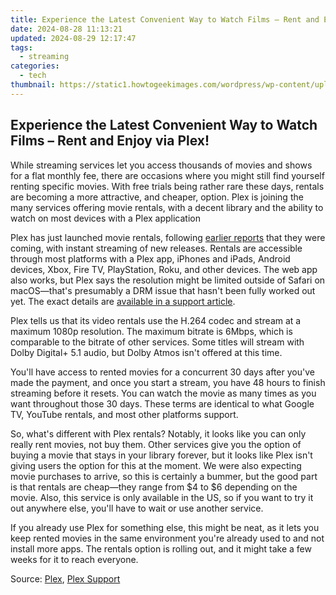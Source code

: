 ```yaml
---
title: Experience the Latest Convenient Way to Watch Films – Rent and Enjoy via Plex!
date: 2024-08-28 11:13:21
updated: 2024-08-29 12:17:47
tags:
  - streaming
categories:
  - tech
thumbnail: https://static1.howtogeekimages.com/wordpress/wp-content/uploads/2024/01/32.jpg
---
```


## Experience the Latest Convenient Way to Watch Films – Rent and Enjoy via Plex!

While streaming services let you access thousands of movies and shows for a flat monthly fee, there are occasions where you might still find yourself renting specific movies. With free trials being rather rare these days, rentals are becoming a more attractive, and cheaper, option. Plex is joining the many services offering movie rentals, with a decent library and the ability to watch on most devices with a Plex application

 Plex has just launched movie rentals, following [earlier reports](https://review-topics.techidaily.com/possible-solutions-to-restore-deleted-call-logs-from-motorola-by-fonelab-android-recover-call-logs/) that they were coming, with instant streaming of new releases. Rentals are accessible through most platforms with a Plex app, iPhones and iPads, Android devices, Xbox, Fire TV, PlayStation, Roku, and other devices. The web app also works, but Plex says the resolution might be limited outside of Safari on macOS—that's presumably a DRM issue that hasn't been fully worked out yet. The exact details are [available in a support article](https://support.plex.tv/articles/rentals-on-plex/).

 Plex tells us that its video rentals use the H.264 codec and stream at a maximum 1080p resolution. The maximum bitrate is 6Mbps, which is comparable to the bitrate of other services. Some titles will stream with Dolby Digital+ 5.1 audio, but Dolby Atmos isn't offered at this time. 

 You'll have access to rented movies for a concurrent 30 days after you've made the payment, and once you start a stream, you have 48 hours to finish streaming before it resets. You can watch the movie as many times as you want throughout those 30 days. These terms are identical to what Google TV, YouTube rentals, and most other platforms support.

 So, what's different with Plex rentals? Notably, it looks like you can only really rent movies, not buy them. Other services give you the option of buying a movie that stays in your library forever, but it looks like Plex isn't giving users the option for this at the moment. We were also expecting movie purchases to arrive, so this is certainly a bummer, but the good part is that rentals are cheap—they range from $4 to $6 depending on the movie. Also, this service is only available in the US, so if you want to try it out anywhere else, you'll have to wait or use another service.

 If you already use Plex for something else, this might be neat, as it lets you keep rented movies in the same environment you're already used to and not install more apps. The rentals option is rolling out, and it might take a few weeks for it to reach everyone.

 Source: [Plex](https://www.anrdoezrs.net/links/3607085/type/dlg/sid/UUhtgUeUpU2001935/https://www.plex.tv/blog/welcome-to-rental-land-on-plex/), [Plex Support](https://support.plex.tv/articles/rentals-on-plex/)

<ins class="adsbygoogle"
     style="display:block"
     data-ad-format="autorelaxed"
     data-ad-client="ca-pub-7571918770474297"
     data-ad-slot="1223367746"></ins>



<ins class="adsbygoogle"
     style="display:block"
     data-ad-client="ca-pub-7571918770474297"
     data-ad-slot="8358498916"
     data-ad-format="auto"
     data-full-width-responsive="true"></ins>
